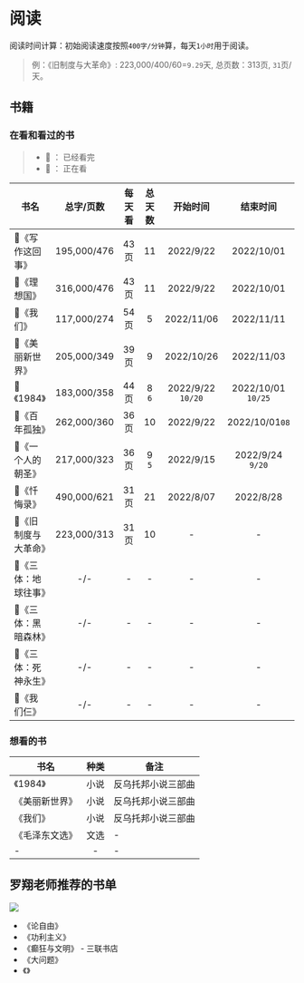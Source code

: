 # 阅读

阅读时间计算：初始阅读速度按照`400字/分钟`算，每天`1小时`用于阅读。

> 例：《旧制度与大革命》: 223,000/400/60=`9.29`天, 总页数：313页, `31`页/天。

## 书籍

### 在看和看过的书

>- :tada: ： 已经看完
>- :book: ： 正在看

|书名|总字/页数|每天看|总天数|开始时间|结束时间|
|--|:--:|:--:|:--:|:--:|:--:|
| :book:《写作这回事》|195,000/476|43页|11|2022/9/22|2022/10/01|
| :book:《理想国》|316,000/476|43页|11|2022/9/22|2022/10/01|
| :book:《我们》|117,000/274|54页|5|2022/11/06|2022/11/11|
| :tada:《美丽新世界》|205,000/349|39页|9|2022/10/26|2022/11/03|
| :tada:《1984》|183,000/358|44页|8<br>`6`|2022/9/22<br>`10/20`|2022/10/01<br>`10/25`|
| :tada:《百年孤独》|262,000/360|36页|10|2022/9/22|2022/10/01`08`|
| :tada:《一个人的朝圣》|217,000/323|36页|9<br>`5`|2022/9/15|2022/9/24<br>`9/20`|
| :tada:《忏悔录》|490,000/621|31页|21|2022/8/07|2022/8/28|
| :tada:《旧制度与大革命》|223,000/313|31页|10|-|-|
| :tada:《三体：地球往事》|-/-|-|-|-|-|
| :tada:《三体：黑暗森林》|-/-|-|-|-|-|
| :tada:《三体：死神永生》|-/-|-|-|-|-|
| :tada:《我们仨》|-/-|-|-|-|-|

### 想看的书

|书名|种类|备注|
|--|:--:|--|
|《1984》|小说|反乌托邦小说三部曲|
|《美丽新世界》|小说|反乌托邦小说三部曲|
|《我们》|小说|反乌托邦小说三部曲|
|《毛泽东文选》| 文选 |-|
| - | - | - |

## 罗翔老师推荐的书单

<img src="https://blogs7245-1256587996.cos.ap-guangzhou.myqcloud.com/img/20220914182529.png"/>

- 《论自由》
- 《功利主义》
- 《癫狂与文明》 - 三联书店
- 《大问题》
- 《》